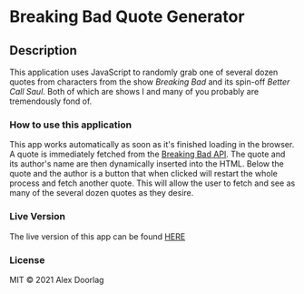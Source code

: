 # Breaking Bad Quote Generator

## Description

This application uses JavaScript to randomly grab one of several dozen quotes from characters from the show _Breaking Bad_ and its spin-off _Better Call Saul_. Both of which are shows I and many of you probably are tremendously fond of.

### How to use this application

This app works automatically as soon as it's finished loading in the browser. A quote is immediately fetched from the [Breaking Bad API](https://www.breakingbadapi.com/api/). The quote and its author's name are then dynamically inserted into the HTML. Below the quote and the author is a button that when clicked will restart the whole process and fetch another quote. This will allow the user to fetch and see as many of the several dozen quotes as they desire.

### Live Version

The live version of this app can be found [HERE](https://breaking-bad-quote-generator.netlify.app/)

### License

MIT © 2021 Alex Doorlag
